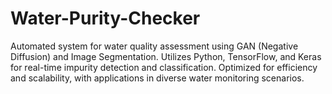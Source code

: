 # Water-Purity-Checker
Automated system for water quality assessment using GAN (Negative Diffusion) and Image Segmentation. Utilizes Python, TensorFlow, and Keras for real-time impurity detection and classification. Optimized for efficiency and scalability, with applications in diverse water monitoring scenarios.
